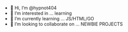 - 👋 Hi, I’m @hypnot404
- 👀 I’m interested in ... learning
- 🌱 I’m currently learning ... JS/HTML/GO
- 💞️ I’m looking to collaborate on ... NEWBIE PROJECTS

